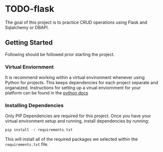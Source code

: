 # TODO-flask
The goal of this project is to practice CRUD operations using Flask and Sqlalchemy or DBAPI.
## Getting Started
Following should be followed prior starting the project.

### Virtual Enviornment
It is recommend working within a virtual environment whenever using Python for projects. This keeps dependencies for each project separate and organaized. Instructions for setting up a virual enviornment for your platform can be found in the [python docs](https://packaging.python.org/guides/installing-using-pip-and-virtual-environments/)

### Installing Dependencies
Only PIP Dependencies are required for this project. Once you have your virtual environment setup and running, install dependencies by running:

```bash
pip install -r requirements.txt
```

This will install all of the required packages we selected within the `requirements.txt` file.

